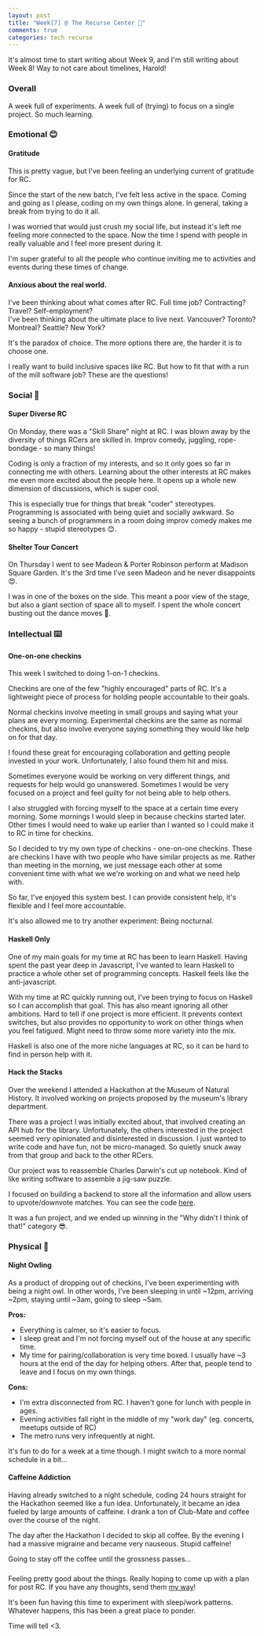 ```yaml
---
layout: post
title: "Week[7] @ The Recurse Center 🍂"
comments: true
categories: tech recurse
---
```


It's almost time to start writing about Week 9, and I'm still writing about Week 8! Way to not care about timelines, Harold!

### Overall

A week full of experiments. A week full of (trying) to focus on a single project. So much learning.

### Emotional 😊

#### **Gratitude**

This is pretty vague, but I've been feeling an underlying current of gratitude for RC.

Since the start of the new batch, I've felt less active in the space. Coming and going as I please, coding on my own things alone. In general, taking a break from trying to do it all.

I was worried that would just crush my social life, but instead it's left me feeling more connected to the space. Now the time I spend with people in really valuable and I feel more present during it.

I'm super grateful to all the people who continue inviting me to activities and events during these times of change.

#### **Anxious about the real world.**

I've been thinking about what comes after RC. Full time job? Contracting? Travel? Self-employment?  
I've been thinking about the ultimate place to live next. Vancouver? Toronto? Montreal? Seattle? New York?

It's the paradox of choice. The more options there are, the harder it is to choose one.

I really want to build inclusive spaces like RC. But how to fit that with a run of the mill software job? These are the questions!

### Social 🎤

#### **Super Diverse RC**

On Monday, there was a "Skill Share" night at RC. I was blown away by the diversity of things RCers are skilled in. Improv comedy, juggling, rope-bondage - so many things!

Coding is only a fraction of my interests, and so it only goes so far in connecting me with others. Learning about the other interests at RC makes me even more excited about the people here. It opens up a whole new dimension of discussions, which is super cool.

This is especially true for things that break "coder" stereotypes. Programming is associated with being quiet and socially awkward. So seeing a bunch of programmers in a room doing improv comedy makes me so happy - stupid stereotypes 😊.

#### **Shelter Tour Concert**

On Thursday I went to see Madeon & Porter Robinson perform at Madison Square Garden. It's the 3rd time I've seen Madeon and he never disappoints 😍.

I was in one of the boxes on the side. This meant a poor view of the stage, but also a giant section of space all to myself. I spent the whole concert busting out the dance moves 💃.

### Intellectual ⌨️

#### **One-on-one checkins**

This week I switched to doing 1-on-1 checkins.

Checkins are one of the few "highly encouraged" parts of RC. It's a lightweight piece of process for holding people accountable to their goals.

Normal checkins involve meeting in small groups and saying what your plans are every morning.
Experimental checkins are the same as normal checkins, but also involve everyone saying something they would like help on for that day.

I found these great for encouraging collaboration and getting people invested in your work. Unfortunately, I also found them hit and miss.

Sometimes everyone would be working on very different things, and requests for help would go unanswered.
Sometimes I would be very focused on a project and feel guilty for not being able to help others.

I also struggled with forcing myself to the space at a certain time every morning. Some mornings I would sleep in because checkins started later. Other times I would need to wake up earlier than I wanted so I could make it to RC in time for checkins.

So I decided to try my own type of checkins - one-on-one checkins. These are checkins I have with two people who have similar projects as me. Rather than meeting in the morning, we just message each other at some convenient time with what we we're working on and what we need help with.

So far, I've enjoyed this system best. I can provide consistent help, it's flexible and I feel more accountable.

It's also allowed me to try another experiment: Being nocturnal.

#### **Haskell Only**

One of my main goals for my time at RC has been to learn Haskell. Having spent the past year deep in Javascript, I've wanted to learn Haskell to practice a whole other set of programming concepts. Haskell feels like the anti-javascript.

With my time at RC quickly running out, I've been trying to focus on Haskell so I can accomplish that goal. This has also meant ignoring all other ambitions. Hard to tell if one project is more efficient. It prevents context switches, but also provides no opportunity to work on other things when you feel fatigued. Might need to throw some more variety into the mix.

Haskell is also one of the more niche languages at RC, so it can be hard to find in person help with it.

#### **Hack the Stacks**

Over the weekend I attended a Hackathon at the Museum of Natural History. It involved working on projects proposed by the museum's library department.

There was a project I was initially excited about, that involved creating an API hub for the library. Unfortunately, the others interested in the project seemed very opinionated and disinterested in discussion. I just wanted to write code and have fun, not be micro-managed. So quietly snuck away from that group and back to the other RCers.

Our project was to reassemble Charles Darwin's cut up notebook. Kind of like writing software to assemble a jig-saw puzzle.

I focused on building a backend to store all the information and allow users to upvote/downvote matches. You can see the code [here](https://github.com/HackTheStacks/darwin-viewer).

It was a fun project, and we ended up winning in the "Why didn't I think of that!" category 😎.

### Physical 🛌

#### **Night Owling**

As a product of dropping out of checkins, I've been experimenting with being a night owl. In other words, I've been sleeping in until ~12pm, arriving ~2pm, staying until ~3am, going to sleep ~5am.

**Pros:**
- Everything is calmer, so it's easier to focus.
- I sleep great and I'm not forcing myself out of the house at any specific time.
- My time for pairing/collaboration is very time boxed. I usually have ~3 hours at the end of the day for helping others. After that, people tend to leave and I focus on my own things.

**Cons:**
- I'm extra disconnected from RC. I haven't gone for lunch with people in ages.
- Evening activities fall right in the middle of my "work day" (eg. concerts, meetups outside of RC)
- The metro runs very infrequently at night.

It's fun to do for a week at a time though. I might switch to a more normal schedule in a bit...

#### **Caffeine Addiction**

Having already switched to a night schedule, coding 24 hours straight for the Hackathon seemed like a fun idea. Unfortunately, it became an idea fueled by large amounts of caffeine. I drank a ton of Club-Mate and coffee over the course of the night.

The day after the Hackathon I decided to skip all coffee. By the evening I had a massive migraine and became very nauseous. Stupid caffeine!

Going to stay off the coffee until the grossness passes...

### </End>

Feeling pretty good about the things. Really hoping to come up with a plan for post RC. If you have any thoughts, send them [my way](/contact)!

It's been fun having this time to experiment with sleep/work patterns. Whatever happens, this has been a great place to ponder.

Time will tell <3.
